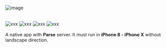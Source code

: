 ![image](https://user-images.githubusercontent.com/12896162/37324908-8a0ca7ea-26c6-11e8-86cf-d4697f34cab3.png)   
<br />
<br />
![xxx](https://travis-ci.org/Imputes/Instagram.svg?branch=master&style=flat-square)
![xxx](https://img.shields.io/badge/language-Swift%204.X-orange.svg?style=flat-square)
![xxx](https://img.shields.io/badge/platform-iOS%2011.X-48196e.svg?style=flat-square)
![xxx](https://img.shields.io/badge/Server--Side-Parse-ff69b4.svg?style=flat-square)  
<br />
A native app with **Parse** server. It must run in **iPhone 8 - iPhone X** without landscape direction.



